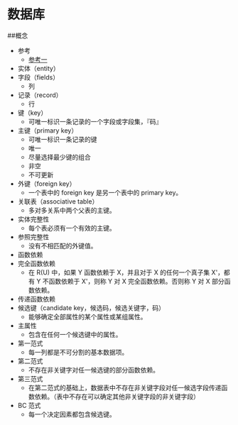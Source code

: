数据库
===
##概念
- 参考
	- [参考一](http://www.cnblogs.com/ybwang/archive/2010/06/04/1751279.html)
- 实体（entity）
- 字段（fields）
	- 列
- 记录（record）
	- 行
- 键（key）
	- 可唯一标识一条记录的一个字段或字段集，『码』
- 主键（primary key）
	- 可唯一标识一条记录的键
	- 唯一
	- 尽量选择最少键的组合
	- 非空
	- 不可更新
- 外键（foreign key）
	- 一个表中的 foreign key 是另一个表中的 primary key。
- 关联表（associative table）
	- 多对多关系中两个父表的主键。
- 实体完整性
	- 每个表必须有一个有效的主键。
- 参照完整性
	- 没有不相匹配的外键值。
- 函数依赖
- 完全函数依赖
	- 在 R(U) 中，如果 Y 函数依赖于 X，并且对于 X 的任何一个真子集 X'，都有 Y 不函数依赖于 X'，则称 Y 对 X 完全函数依赖。否则称 Y 对 X 部分函数依赖。
- 传递函数依赖
- 候选键（candidate key，候选码，候选关键字，码）
	- 能够确定全部属性的某个属性或某组属性。
- 主属性
	- 包含在任何一个候选键中的属性。
- 第一范式
	- 每一列都是不可分割的基本数据项。
- 第二范式
	- 不存在非关键字对任一候选键的部分函数依赖。
- 第三范式
	- 在第二范式的基础上，数据表中不存在非关键字段对任一候选字段传递函数依赖。（表中不存在可以确定其他非关键字段的非关键字段）
- BC 范式
	- 每一个决定因素都包含候选键。
